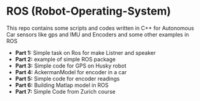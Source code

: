 # ROS (Robot-Operating-System)

This repo contains some scripts and codes written in C++ for Autonomous Car sensors like gps and IMU and Encoders and some other examples in ROS

* **Part 1:** Simple task on Ros for make Listner and speaker 
* **Part 2:** example of simple ROS package 
* **Part 3:** Simple code for GPS on Husky robot
* **Part 4:** AckermanModel for encoder in a car
* **Part 5:** Simple code for encoder readings 
* **Part 6:** Building Matlap model in ROS
* **Part 7:** Simple Code from Zurich course
